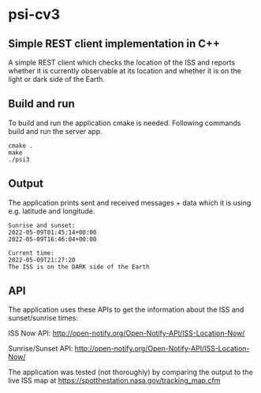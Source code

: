 # psi-cv3

## Simple REST client implementation in C++

A simple REST client which checks the location of the ISS and reports whether it is currently observable at its location and whether it is on the light or dark side of the Earth.

## Build and run

To build and run the application cmake is needed. Following commands build and run the server app.
```
cmake .
make
./psi3
```

## Output

The application prints sent and received messages + data which it is using e.g. latitude and longitude. 
```
Sunrise and sunset: 
2022-05-09T01:45:14+00:00
2022-05-09T16:46:04+00:00

Current time:
2022-05-09T21:27:20
The ISS is on the DARK side of the Earth
```
## API

The application uses these APIs to get the information about the ISS and sunset/sunrise times:

ISS Now API:
http://open-notify.org/Open-Notify-API/ISS-Location-Now/

Sunrise/Sunset API:
http://open-notify.org/Open-Notify-API/ISS-Location-Now/

The application was tested (not thoroughly) by comparing the output to the live ISS map at https://spotthestation.nasa.gov/tracking_map.cfm

